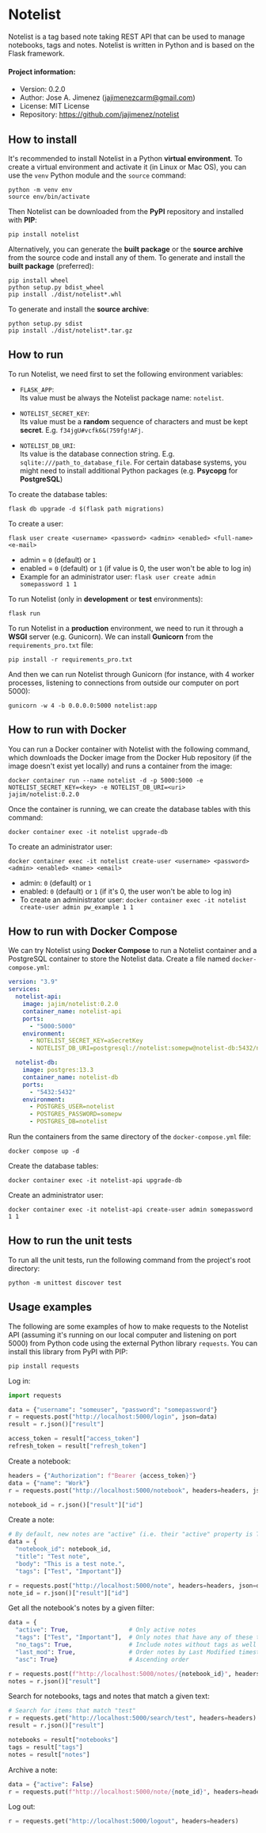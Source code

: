 # Notelist
Notelist is a tag based note taking REST API that can be used to manage
notebooks, tags and notes. Notelist is written in Python and is based on the
Flask framework.

#### Project information:
- Version: 0.2.0
- Author: Jose A. Jimenez (jajimenezcarm@gmail.com)
- License: MIT License
- Repository: https://github.com/jajimenez/notelist

## How to install

It's recommended to install Notelist in a Python **virtual environment**. To
create a virtual environment and activate it (in Linux or Mac OS), you can use
the `venv` Python module and the `source` command:

```
python -m venv env
source env/bin/activate
```

Then Notelist can be downloaded from the **PyPI** repository and installed with
**PIP**:

```
pip install notelist
```

Alternatively, you can generate the **built package** or the **source archive**
from the source code and install any of them. To generate and install the
**built package** (preferred):

```
pip install wheel
python setup.py bdist_wheel
pip install ./dist/notelist*.whl
```

To generate and install the **source archive**:

```
python setup.py sdist
pip install ./dist/notelist*.tar.gz
```

## How to run

To run Notelist, we need first to set the following environment variables:

- `FLASK_APP`:<br>
Its value must be always the Notelist package name: `notelist`.

- `NOTELIST_SECRET_KEY`:<br>
Its value must be a **random** sequence of characters
and must be kept **secret**. E.g. `f34jgU#vcfk6&(759fg!AFj`.

- `NOTELIST_DB_URI`:<br>
Its value is the database connection string. E.g.
`sqlite:///path_to_database_file`. For certain database systems, you might need
to install additional Python packages (e.g. **Psycopg** for **PostgreSQL**)

To create the database tables:

```
flask db upgrade -d $(flask path migrations)
```

To create a user:

```
flask user create <username> <password> <admin> <enabled> <full-name> <e-mail> 
```

- admin = `0` (default) or `1`
- enabled = `0` (default) or `1` (if value is 0, the user won't be able to log in)
- Example for an administrator user: `flask user create admin somepassword 1 1`

To run Notelist (only in **development** or **test** environments):

```
flask run
```

To run Notelist in a **production** environment, we need to run it through a
**WSGI** server (e.g. Gunicorn). We can install **Gunicorn** from the
`requirements_pro.txt` file:

```
pip install -r requirements_pro.txt
```

And then we can run Notelist through Gunicorn (for instance, with 4 worker
processes, listening to connections from outside our computer on port 5000):

```
gunicorn -w 4 -b 0.0.0.0:5000 notelist:app
```

## How to run with Docker

You can run a Docker container with Notelist with the following command, which
downloads the Docker image from the Docker Hub repository (if the image doesn't
exist yet locally) and runs a container from the image:

```
docker container run --name notelist -d -p 5000:5000 -e NOTELIST_SECRET_KEY=<key> -e NOTELIST_DB_URI=<uri> jajim/notelist:0.2.0
```

Once the container is running, we can create the database tables with this
command:

```
docker container exec -it notelist upgrade-db
```

To create an administrator user:

```
docker container exec -it notelist create-user <username> <password> <admin> <enabled> <name> <email>
```

- admin: `0` (default) or `1`
- enabled: `0` (default) or `1` (if it's 0, the user won't be able to log in)
- To create an administrator user: `docker container exec -it notelist
create-user admin pw_example 1 1`

## How to run with Docker Compose

We can try Notelist using **Docker Compose** to run a Notelist container and a
PostgreSQL container to store the Notelist data. Create a file named
`docker-compose.yml`:

```yaml
version: "3.9"
services:
  notelist-api:
    image: jajim/notelist:0.2.0
    container_name: notelist-api
    ports:
      - "5000:5000"
    environment:
      - NOTELIST_SECRET_KEY=aSecretKey
      - NOTELIST_DB_URI=postgresql://notelist:somepw@notelist-db:5432/notelist

  notelist-db:
    image: postgres:13.3
    container_name: notelist-db
    ports:
      - "5432:5432"
    environment:
      - POSTGRES_USER=notelist
      - POSTGRES_PASSWORD=somepw
      - POSTGRES_DB=notelist
```

Run the containers from the same directory of the `docker-compose.yml` file:

```
docker compose up -d
```

Create the database tables:

```
docker container exec -it notelist-api upgrade-db
```

Create an administrator user:

```
docker container exec -it notelist-api create-user admin somepassword 1 1
```

## How to run the unit tests

To run all the unit tests, run the following command from the project's root
directory:

```
python -m unittest discover test
```

## Usage examples

The following are some examples of how to make requests to the Notelist API
(assuming it's running on our local computer and listening on port 5000) from
Python code using the external Python library `requests`. You can install this
library from PyPI with PIP:

```
pip install requests
```

Log in:

```python
import requests

data = {"username": "someuser", "password": "somepassword"}
r = requests.post("http://localhost:5000/login", json=data)
result = r.json()["result"]

access_token = result["access_token"]
refresh_token = result["refresh_token"]
```

Create a notebook:

```python
headers = {"Authorization": f"Bearer {access_token}"}
data = {"name": "Work"}
r = requests.post("http://localhost:5000/notebook", headers=headers, json=data)

notebook_id = r.json()["result"]["id"]
```

Create a note:

```python
# By default, new notes are "active" (i.e. their "active" property is True).
data = {
  "notebook_id": notebook_id,
  "title": "Test note",
  "body": "This is a test note.",
  "tags": ["Test", "Important"]}

r = requests.post("http://localhost:5000/note", headers=headers, json=data)
note_id = r.json()["result"]["id"]
```

Get all the notebook's notes by a given filter:

```python
data = {
  "active": True,                 # Only active notes
  "tags": ["Test", "Important"],  # Only notes that have any of these tags
  "no_tags": True,                # Include notes without tags as well
  "last_mod": True,               # Order notes by Last Modified timestamp
  "asc": True}                    # Ascending order

r = requests.post(f"http://localhost:5000/notes/{notebook_id}", headers=headers, json=data)
notes = r.json()["result"]
```

Search for notebooks, tags and notes that match a given text:

```python
# Search for items that match "test"
r = requests.get("http://localhost:5000/search/test", headers=headers)
result = r.json()["result"]

notebooks = result["notebooks"]
tags = result["tags"]
notes = result["notes"]
```

Archive a note:

```python
data = {"active": False}
r = requests.put(f"http://localhost:5000/note/{note_id}", headers=headers, json=data)
```

Log out:

```python
r = requests.get("http://localhost:5000/logout", headers=headers)
```
